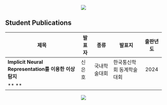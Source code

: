 <p align='center'>
    <img src="https://capsule-render.vercel.app/api?type=waving&color=1D5573&height=180&section=header&text=EffAI%20Lab.&fontSize=55&fontColor=f0f0f0&animation=fadeIn&fontAlignY=34&desc=Make%20AI%20Efficient&descAlignY=54&descAlign=50"/>
</p>

## Student Publications
|제목|발표자|종류|발표지|출판년도|
|--|--|--|--|:--:|
|**Implicit Neural Representation를 이용한 이상탐지**|신은호|국내학술대회|한국통신학회 동계학술대회|2024|
|** **|  |  |  |  |

<p align="center">
  <img src="https://capsule-render.vercel.app/api?type=waving&color=1D5573&height=120&section=footer"/>
</p>
